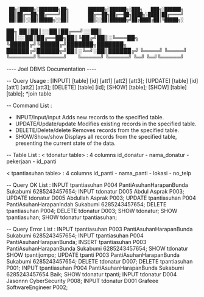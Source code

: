      ██╗░█████╗░███████╗██╗       ██████╗░██████╗░███╗   ███╗░██████╗
     ██║██╔══██╗██╔════╝██║       ██╔══██╗██╔══██╗████╗░████║██╔════╝
     ██║██║░░██║█████╗░░██║       ██║░░██║██████╦╝██╔████╔██║╚█████╗░
██╗  ██║██║░░██║██╔══╝░░██║       ██║░░██║██╔══██╗██║╚██╔╝██║░╚═══██╗
╚█████╔╝╚█████╔╝███████╗███████╗  ██████╔╝██████╦╝██║░╚═╝░██║██████╔╝
 ╚════╝  ╚════╝ ╚══════╝╚══════╝  ╚═════╝ ╚═════╝ ╚═╝     ╚═╝╚═════╝

---- Joel DBMS Documentation ----

-- Query Usage : 
[INPUT] [table] [id] [att1] [att2] [att3];
[UPDATE] [table] [id] [att1] [att2] [att3];
[DELETE] [table] [id];
[SHOW] [table];
[SHOW] [table] [table]; *join table

-- Command List :
- INPUT/Input/input      Adds new records to the specified table.
- UPDATE/Update/update   Modifies existing records in the specified table.
- DELETE/Delete/delete   Removes records from the specified table.
- SHOW/Show/show         Displays all records from the specified table, presenting the current state of the data.

-- Table List :
< tdonatur table> : 4 columns
id_donatur - nama_donatur - pekerjaan - id_panti

< tpantiasuhan table> : 4 columns
id_panti - nama_panti - lokasi - no_telp

-- Query OK List :
INPUT tpantiasuhan P004 PantiAsuhanHarapanBunda Sukabumi 6285243457654;
INPUT tdonatur D005 Abdul Asprak P003;
UPDATE tdonatur D005 Abdullah Asprak P003;
UPDATE tpantiasuhan P004 PantiAsuhanHarapanIndah Sukabumi 6285243457654;
DELETE tpantiasuhan P004;
DELETE tdonatur D003;
SHOW tdonatur;
SHOW tpantiasuhan;
SHOW tdonatur tpantiasuhan;


-- Query Error List :
INPUT tpantiasuhan P003 PantiAsuhanHarapanBunda Sukabumi 6285243457654;
INPUT tpantiasuhan P004 PantiAsuhanHarapanBunda;
INSERT tpantiasuhan P003 PantiAsuhanHarapanBunda Sukabumi 6285243457654;
SHOW tdonatur
SHOW tpantijompo;
UPDATE tpanti P003 PantiAsuhanHarapanBunda Sukabumi 6285243457654;
DELETE tdonatur D007;
DELETE tpantiasuhan P001;
INPUT tpantiasuhan P004 PantiAsuhanHarapanBunda Sukabumi 6285243457654 Baik;
SHOW tdonatur tpanti;
INPUT tdonatur D004 Jasonnn CyberSecurity P008;
INPUT tdonatur D001 Grafeee SoftwareEngineer P002;
